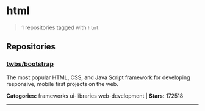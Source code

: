 # html

> 1 repositories tagged with `html`

## Repositories

### [twbs/bootstrap](https://github.com/twbs/bootstrap)

The most popular HTML, CSS, and Java Script framework for developing responsive, mobile first projects on the web.

**Categories:** frameworks ui-libraries web-development  | **Stars:** 172518

---

